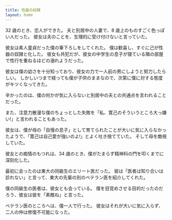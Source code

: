 ```yaml
---
title: 性器の奴隷
layout: home
---
```

32 歳のとき、恋人ができた。
夫と別居中の人妻で、8 歳上のものすごく色っぽい人だった。
彼女は夫のことを、生理的に受け付けないと言っていた。

彼女は素人童貞だった僕の筆下ろしをしてくれた。
僕は歓喜し、すぐに己が性器の奴隷と化した。
彼女も共犯だが、彼女の中学生の息子が寝ている隣の部屋で性行を重ねるほどの溺れようだった。

彼女は僕の幼さを十分知っており、彼女の力で一人前の男にしようと努力したらしい。
しかしいつまで経っても僕が子供のままなので、次第に僕に対する態度がキツくなってきた。

辛かったのは、僕の何かが気に入らないと別居中の夫との共通点を言われることだった。

また、注意力散漫な僕のちょっとした失敗を「私、寛己のそういうところ大っ嫌い!」と言われることもあった。

彼女は、僕が母の「自慢の息子」として育てられたことが大いに気に入らなかったようで、「寛己は自己愛が強いのよ!」とよく吐き捨てていた。
そして母を敵視していた。

彼女との痴情のもつれは、34 歳のとき、僕がたまらず精神科の門を叩くまでに深刻化した。

最初に会ったのは東大の同級生のエリート医だった。
彼は「医者は知り合いは診れない」と言って、東大の先輩の別のベテラン医を紹介してくれた。

僕の同級生の医者は、彼女とも会っている。
僕を目覚めさせる目的だったのだろう、彼女は彼を「素敵ね」と言った。

ベテラン医のところへは、僕一人で行った。
彼女はそれが大いに気に入らず、二人の仲は修復不可能になった。